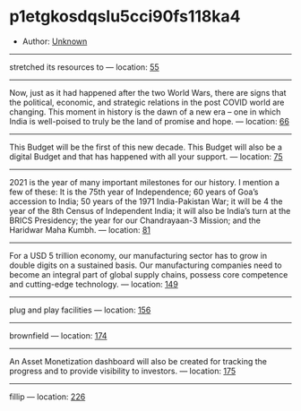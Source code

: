 # p1etgkosdqslu5cci90fs118ka4

* Author: [Unknown]()









---
stretched its resources to — location: [55]()

---
Now, just as it had happened after the two World Wars, there are signs that the political, economic, and strategic relations in the post COVID world are changing. This moment in history is the dawn of a new era – one in which India is well-poised to truly be the land of promise and hope. — location: [66]()

---
This Budget will be the first of this new decade. This Budget will also be a digital Budget and that has happened with all your support. — location: [75]()

---
2021 is the year of many important milestones for our history. I mention a few of these: It is the 75th year of Independence; 60 years of Goa’s accession to India; 50 years of the 1971 India-Pakistan War; it will be 4 the year of the 8th Census of Independent India; it will also be India’s turn at the BRICS Presidency; the year for our Chandrayaan-3 Mission; and the Haridwar Maha Kumbh. — location: [81]()

---
For a USD 5 trillion economy, our manufacturing sector has to grow in double digits on a sustained basis. Our manufacturing companies need to become an integral part of global supply chains, possess core competence and cutting-edge technology. — location: [149]()

---
plug and play facilities — location: [156]()

---
brownfield — location: [174]()

---
An Asset Monetization dashboard will also be created for tracking the progress and to provide visibility to investors. — location: [175]()

---
fillip — location: [226]()

